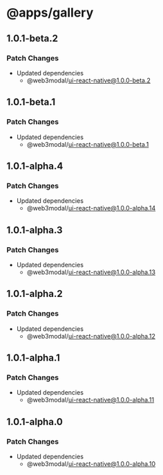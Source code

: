 # @apps/gallery

## 1.0.1-beta.2

### Patch Changes

- Updated dependencies
  - @web3modal/ui-react-native@1.0.0-beta.2

## 1.0.1-beta.1

### Patch Changes

- Updated dependencies
  - @web3modal/ui-react-native@1.0.0-beta.1

## 1.0.1-alpha.4

### Patch Changes

- Updated dependencies
  - @web3modal/ui-react-native@1.0.0-alpha.14

## 1.0.1-alpha.3

### Patch Changes

- Updated dependencies
  - @web3modal/ui-react-native@1.0.0-alpha.13

## 1.0.1-alpha.2

### Patch Changes

- Updated dependencies
  - @web3modal/ui-react-native@1.0.0-alpha.12

## 1.0.1-alpha.1

### Patch Changes

- Updated dependencies
  - @web3modal/ui-react-native@1.0.0-alpha.11

## 1.0.1-alpha.0

### Patch Changes

- Updated dependencies
  - @web3modal/ui-react-native@1.0.0-alpha.10
